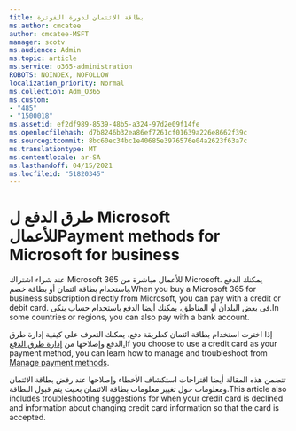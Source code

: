 ```yaml
---
title: بطاقة الائتمان لدورة الفوترة
ms.author: cmcatee
author: cmcatee-MSFT
manager: scotv
ms.audience: Admin
ms.topic: article
ms.service: o365-administration
ROBOTS: NOINDEX, NOFOLLOW
localization_priority: Normal
ms.collection: Adm_O365
ms.custom:
- "485"
- "1500018"
ms.assetid: ef2df989-8539-48b5-a324-97d2e09f14fe
ms.openlocfilehash: d7b8246b32ea86ef7261cf01639a226e8662f39c
ms.sourcegitcommit: 8bc60ec34bc1e40685e3976576e04a2623f63a7c
ms.translationtype: MT
ms.contentlocale: ar-SA
ms.lasthandoff: 04/15/2021
ms.locfileid: "51820345"
---
```

# <a name="payment-methods-for-microsoft-for-business"></a><span data-ttu-id="b040a-102">طرق الدفع ل Microsoft للأعمال</span><span class="sxs-lookup"><span data-stu-id="b040a-102">Payment methods for Microsoft for business</span></span>

<span data-ttu-id="b040a-103">عند شراء اشتراك Microsoft 365 للأعمال مباشرة من Microsoft، يمكنك الدفع باستخدام بطاقة ائتمان أو بطاقة خصم.</span><span class="sxs-lookup"><span data-stu-id="b040a-103">When you buy a Microsoft 365 for business subscription directly from Microsoft, you can pay with a credit or debit card.</span></span> <span data-ttu-id="b040a-104">في بعض البلدان أو المناطق، يمكنك أيضا الدفع باستخدام حساب بنكي.</span><span class="sxs-lookup"><span data-stu-id="b040a-104">In some countries or regions, you can also pay with a bank account.</span></span>
  
<span data-ttu-id="b040a-105">إذا اخترت استخدام بطاقة ائتمان كطريقة دفع، يمكنك التعرف على كيفية إدارة طرق الدفع وإصلاحها من [إدارة طرق الدفع.](https://docs.microsoft.com/microsoft-365/commerce/billing-and-payments/manage-payment-methods)</span><span class="sxs-lookup"><span data-stu-id="b040a-105">If you choose to use a credit card as your payment method, you can learn how to manage and troubleshoot from [Manage payment methods](https://docs.microsoft.com/microsoft-365/commerce/billing-and-payments/manage-payment-methods).</span></span>
  
<span data-ttu-id="b040a-106">تتضمن هذه المقالة أيضا اقتراحات استكشاف الأخطاء وإصلاحها عند رفض بطاقة الائتمان ومعلومات حول تغيير معلومات بطاقة الائتمان بحيث يتم قبول البطاقة.</span><span class="sxs-lookup"><span data-stu-id="b040a-106">This article also includes troubleshooting suggestions for when your credit card is declined and information about changing credit card information so that the card is accepted.</span></span>